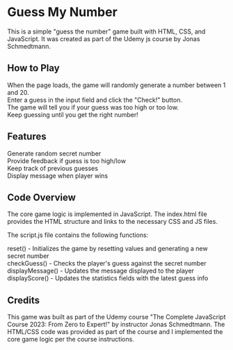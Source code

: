 <h1>Guess My Number</h1>
This is a simple "guess the number" game built with HTML, CSS, and JavaScript. It was created as part of the Udemy js course by Jonas Schmedtmann.

<h2>How to Play</h2>
When the page loads, the game will randomly generate a number between 1 and 20.<br>
Enter a guess in the input field and click the "Check!" button.<br>
The game will tell you if your guess was too high or too low.<br>
Keep guessing until you get the right number!<br>

<h2>Features</h2>
Generate random secret number <br>
Provide feedback if guess is too high/low <br>
Keep track of previous guesses <br>
Display message when player wins <br>

<h2>Code Overview</h2>
The core game logic is implemented in JavaScript. The index.html file provides the HTML structure and links to the necessary CSS and JS files.

The script.js file contains the following functions:

reset() - Initializes the game by resetting values and generating a new secret number <br>
checkGuess() - Checks the player's guess against the secret number <br>
displayMessage() - Updates the message displayed to the player <br>
displayScore() - Updates the statistics fields with the latest guess info <br>

<h2>Credits</h2>
This game was built as part of the Udemy course "The Complete JavaScript Course 2023: From Zero to Expert!" by instructor Jonas Schmedtmann. The HTML/CSS code was provided as part of the course and I implemented the core game logic per the course instructions.

